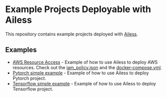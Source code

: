 # Example Projects Deployable with Ailess

This repository contains example projects deployed with [Ailess](https://github.com/dat1-co/ailess-cli).

## Examples

- [AWS Resource Access](./aws-resource-access) - Example of how to use Ailess to deploy AWS resources. Check out the [iam_policy.json](./aws-resource-access/iam_policy.json) and the [docker-compose.yml](./aws-resource-access/docker-compose.yml).
- [Pytorch simple example](./pytorch-simple-example) - Example of how to use Ailess to deploy Pytorch project.
- [Tensorflow simple example](./tensorflow-simple-examle) - Example of how to use Ailess to deploy Tensorflow project.
